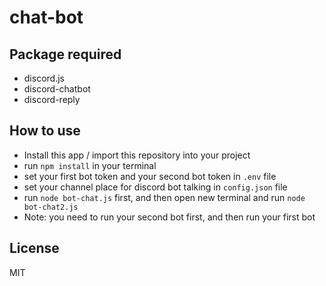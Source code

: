 # chat-bot

## Package required

- discord.js
- discord-chatbot
- discord-reply

## How to use

- Install this app / import this repository into your project
- run `npm install` in your terminal
- set your first bot token and your second bot token in `.env` file
- set your channel place for discord bot talking in `config.json` file
- run `node bot-chat.js` first, and then open new terminal and run `node bot-chat2.js`
- Note: you need to run your second bot first, and then run your first bot

## License

MIT
